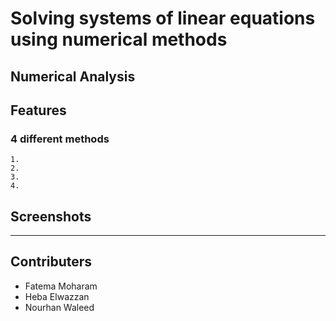 # Solving systems of linear equations using numerical methods
## Numerical Analysis

## Features
### 4 different methods
    1. 
    2.
    3.
    4.

## Screenshots

-----------------------------------------------------------
## Contributers
- Fatema Moharam
- Heba Elwazzan
- Nourhan Waleed
